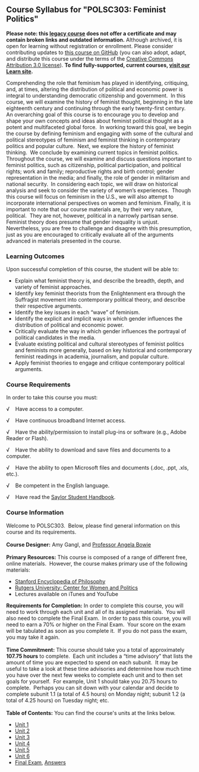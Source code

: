 Course Syllabus for "POLSC303: Feminist Politics"
-------------------------------------------------

**Please note: this [legacy course](https://sayloracademy.zendesk.com/hc/en-us/articles/206089967) does not offer a certificate and may contain 
broken links and outdated information.** Although archived, it is open 
for learning without registration or enrollment. Please consider contributing 
updates to [this course on GitHub](https://github.com/saylordotorg/course_polsc303) 
(you can also adopt, adapt, and distribute this course under the terms of 
the [Creative Commons Attribution 3.0 license](http://creativecommons.org/licenses/by/3.0/)). **To find fully-supported, current courses, [visit our 
Learn site](https://learn.saylor.org).**

Comprehending the role that feminism has played in identifying,
critiquing, and, at times, altering the distribution of political and
economic power is integral to understanding democratic citizenship and
government.  In this course, we will examine the history of feminist
thought, beginning in the late eighteenth century and continuing through
the early twenty-first century.  An overarching goal of this course is
to encourage you to develop and shape your own concepts and ideas about
feminist political thought as a potent and multifaceted global force. 
In working toward this goal, we begin the course by defining feminism
and engaging with some of the cultural and political stereotypes of
feminism and feminist thinking in contemporary politics and popular
culture.  Next, we explore the history of feminist thinking.  We
conclude by examining current topics in feminist politics. Throughout
the course, we will examine and discuss questions important to feminist
politics, such as citizenship, political participation, and political
rights; work and family; reproductive rights and birth control; gender
representation in the media; and finally, the role of gender in
militarism and national security.  In considering each topic, we will
draw on historical analysis and seek to consider the variety of women’s
experiences.  Though this course will focus on feminism in the U.S., we
will also attempt to incorporate international perspectives on women and
feminism. Finally, it is important to note that our course materials
are, by their very nature, political.  They are not, however, political
in a narrowly partisan sense.  Feminist theory does presume that gender
inequality is unjust.  Nevertheless, you are free to challenge and
disagree with this presumption, just as you are encouraged to critically
evaluate all of the arguments advanced in materials presented in the
course.

### Learning Outcomes

Upon successful completion of this course, the student will be able to:

-   Explain what feminist theory is, and describe the breadth, depth,
    and variety of feminist approaches.
-   Identify key feminist theorists from the Enlightenment era through
    the Suffragist movement into contemporary political theory, and
    describe their respective arguments.
-   Identify the key issues in each “wave” of feminism.
-   Identify the explicit and implicit ways in which gender influences
    the distribution of political and economic power.
-   Critically evaluate the way in which gender influences the portrayal
    of political candidates in the media.
-   Evaluate existing political and cultural stereotypes of feminist
    politics and feminists more generally, based on key historical and
    contemporary feminist readings in academia, journalism, and popular
    culture.
-   Apply feminist theories to engage and critique contemporary
    political arguments.

### Course Requirements

In order to take this course you must:  
  
 √    Have access to a computer.  
  
 √    Have continuous broadband Internet access.  
  
 √    Have the ability/permission to install plug-ins or software (e.g.,
Adobe Reader or Flash).  
  
 √    Have the ability to download and save files and documents to a
computer.  
  
 √    Have the ability to open Microsoft files and documents (.doc,
.ppt, .xls, etc.).  
  
 √    Be competent in the English language.  
  
 √    Have read the [Saylor Student
Handbook](https://resources.saylor.org/wwwresources/archived/site/wp-content/uploads/2012/05/Saylor-StudentHandbook.pdf).

### Course Information

Welcome to POLSC303.  Below, please find general information on this
course and its requirements.  
    
 **Course Designer:** Amy Gangl, and [Professor Angela
Bowie](http://www.saylor.org/faculty-a-g/#ProfessorAngelaBowie)  
    
 **Primary Resources:** This course is composed of a range of different
free, online materials.  However, the course makes primary use of the
following materials:  

-   [Stanford Encyclopedia of
    Philosophy](http://plato.stanford.edu/contents.html)
-   [Rutgers University: Center for Women and
    Politics](http://www.cawp.rutgers.edu/research/topics/impact.php#ImpactOverview)
-   Lectures available on iTunes and YouTube

**Requirements for Completion:** In order to complete this course, you
will need to work through each unit and all of its assigned materials. 
You will also need to complete the Final Exam.  In order to pass this
course, you will need to earn a 70% or higher on the Final Exam.  Your
score on the exam will be tabulated as soon as you complete it.  If you
do not pass the exam, you may take it again.  
    
 **Time Commitment:** This course should take you a total of
approximately **107.75 hours** to complete.  Each unit includes a “time
advisory” that lists the amount of time you are expected to spend on
each subunit.  It may be useful to take a look at these time advisories
and determine how much time you have over the next few weeks to complete
each unit and to then set goals for yourself.  For example, Unit 1
should take you 20.75 hours to complete.  Perhaps you can sit down with
your calendar and decide to complete subunit 1.1 (a total of 4.5 hours)
on Monday night; subunit 1.2 (a total of 4.25 hours) on Tuesday night;
etc.  
    
**Table of Contents:** You can find the course's units at the links below.

- [Unit 1](https://legacy.saylor.org/polsc303/Unit01/)
- [Unit 2](https://legacy.saylor.org/polsc303/Unit02/)
- [Unit 3](https://legacy.saylor.org/polsc303/Unit03/)
- [Unit 4](https://legacy.saylor.org/polsc303/Unit04/)
- [Unit 5](https://legacy.saylor.org/polsc303/Unit05/)
- [Unit 6](https://legacy.saylor.org/polsc303/Unit06/)
- [Final Exam](http://saylordotorg.github.io/LegacyExams/POLSC/POLSC303/POLSC303-FinalExam.html), [Answers](http://saylordotorg.github.io/LegacyExams/POLSC/POLSC303/POLSC303-FinalExam-Answers.html)
